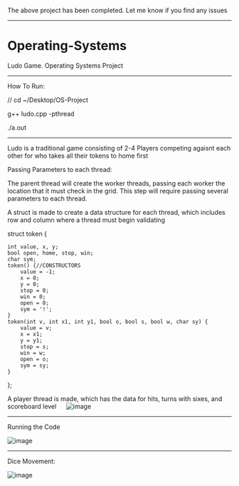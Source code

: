 The above project has been completed. Let me know if you find any issues

***********************************************************************************************************************************

# Operating-Systems
Ludo Game. Operating Systems Project
 
 ***********************************************************************************************************************************
 How To Run:
 
 //
 cd ~/Desktop/OS-Project
 
g++ ludo.cpp -pthread
 
 ./a.out
 
 ************************************************************************************************************************************
 
 
 Ludo is a traditional game consisting of 2-4 Players competing agaisnt each other for who takes all their tokens to home first
 
 Passing Parameters to each thread:

The parent thread will create the worker threads, passing each worker the location that it must check in the grid. This step will require passing several parameters to each thread.

A struct is made to create a data structure for each thread, which includes row and column where a thread must begin validating



struct token {

    int value, x, y;
    bool open, home, stop, win;
    char sym;
    token() {//CONSTRUCTORS
        value = -1;
        x = 0;
        y = 0;
        stop = 0;
        win = 0;
        open = 0;
        sym = '!';
    }
    token(int v, int x1, int y1, bool o, bool s, bool w, char sy) {
        value = v;
        x = x1;
        y = y1;
        stop = s;
        win = w;
        open = o;
        sym = sy;
    }
};


A player thread is made, which has the data for hits, turns with sixes, and scoreboard level
 
![image](https://user-images.githubusercontent.com/71342062/169860257-e94fa5c5-cad1-4069-9c44-1507caed862b.png)

--------------------------------------------------------------------------------------------------------------------------------------------


Running the Code

![image](https://user-images.githubusercontent.com/71342062/169882406-414544ff-9e4e-49a8-aa1d-25ebc2af3c8e.png)

______________________________________________________________________________________________________________________________________________

Dice Movement:

![image](https://user-images.githubusercontent.com/71342062/169882610-3844aedf-9007-4324-ab6d-e29d757f6a19.png)


